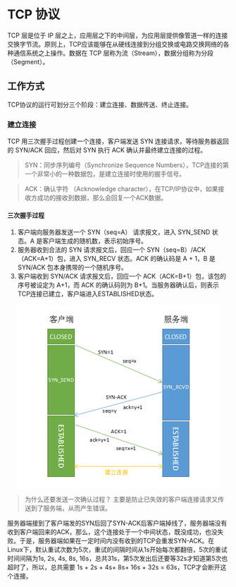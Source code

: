 # TCP 协议

TCP 层是位于 IP 层之上，应用层之下的中间层，为应用层提供像管道一样的连接交换字节流。原则上，TCP应该能够在从硬线连接到分组交换或电路交换网络的各种通信系统之上操作。数据在 TCP 层称为流（Stream），数据分组称为分段（Segment）。

## 工作方式

TCP协议的运行可划分三个阶段：建立连接、数据传送、终止连接。

### 建立连接

TCP 用三次握手过程创建一个连接，客户端发送 SYN 连接请求，等待服务器返回的 SYN/ACK 回应，然后对 SYN 执行 ACK 确认并最终建立连接的过程。

> SYN：同步序列编号（Synchronize Sequence Numbers），TCP连接的第一个非常小的一种数据包，是建立连接时使用的握手信号。

> ACK：确认字符 （Acknowledge character），在TCP/IP协议中，如果接收方成功的接收到数据，那么会回复一个ACK数据。

#### 三次握手过程

  1. 客户端向服务器发送一个 SYN（seq=A） 请求报文，进入 SYN_SEND 状态。A 是客户端生成的随机数，表示初始序号。
  2. 服务器收到合法的 SYN 请求报文后，回应一个 SYN（seq=B）/ACK（ACK=A+1）包，进入 SYN_RECV 状态。ACK 的确认码是 A + 1，B 是 SYN/ACK 包本身携带的一个随机序号。
  3. 客户端收到 SYN/ACK 请求报文后，回应一个 ACK（ACK=B+1）包，该包的序号被设定为 A+1，而 ACK 的确认码则为 B+1。当服务器确认后，则表示TCP连接已建立，客户端进入ESTABLISHED状态。

<img style="display: block; margin: 0 auto;" src="./assets/three-way-handshake.png" alt="" />

> 为什么还要发送一次确认过程？
> 主要是防止已失效的客户端连接请求又传送到了服务端，从而产生错误。

服务器端接到了客户端发的SYN后回了SYN-ACK后客户端掉线了，服务器端没有收到客户端回来的ACK，那么，这个连接处于一个中间状态，既没成功，也没失败。于是，服务器端如果在一定时间内没有收到的TCP会重发SYN-ACK。在Linux下，默认重试次数为5次，重试的间隔时间从1s开始每次都翻倍，5次的重试时间间隔为1s, 2s, 4s, 8s, 16s，总共31s，第5次发出后还要等32s才知道第5次也超时了，所以，总共需要 1s + 2s + 4s+ 8s+ 16s + 32s = 63s，TCP才会断开这个连接。